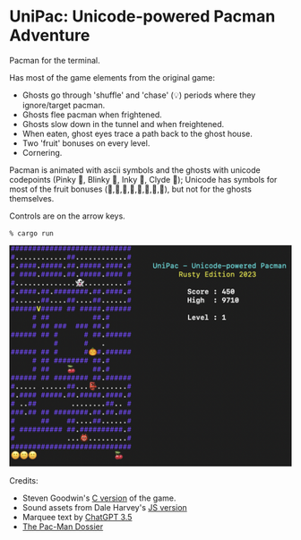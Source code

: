 # UniPac: Unicode-powered Pacman Adventure 

Pacman for the terminal. 

Has most of the game elements from the original game:
* Ghosts go through 'shuffle' and 'chase' (💡) periods where they ignore/target pacman.
* Ghosts flee pacman when frightened.
* Ghosts slow down in the tunnel and when freightened.
* When eaten, ghost eyes trace a path back to the ghost house.
* Two 'fruit' bonuses on every level.
* Cornering.

Pacman is animated with ascii symbols and the ghosts with unicode codepoints (Pinky 👺, Blinky 👹, Inky 👻, Clyde 🎃); 
 Unicode has symbols for most of the fruit bonuses (🍒,🍓,🍑,🍎,🍇,🚀,🔔,🔑), but not for the ghosts themselves.

Controls are on the arrow keys.
```
% cargo run
```

![Game UI](https://raw.githubusercontent.com/jesper-olsen/UniPac/main/Screenshot.png) 



Credits:
* Steven Goodwin's [C version](https://github.com/MarquisdeGeek/pacman) of the game.
* Sound assets from Dale Harvey's [JS version](https://github.com/daleharvey/pacman)
* Marquee text by [ChatGPT 3.5](https://chat.openai.com/)
* [The Pac-Man Dossier](https://pacman.holenet.info)

